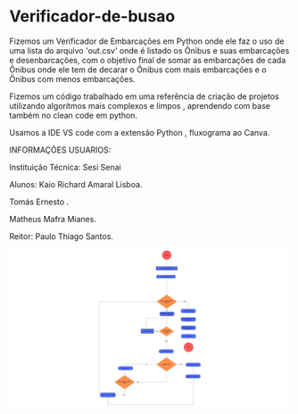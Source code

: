 # Verificador-de-busao
Fizemos um Verificador de Embarcações em Python onde ele faz o uso de uma lista do 
arquivo 'out.csv' onde é listado os Ônibus e suas embarcações e desenbarcações, com o
objetivo final de somar as embarcações de cada Ônibus onde ele tem de decarar o Ônibus com mais embarcações e o Ônibus com menos embarcações.

Fizemos um código trabalhado em uma referência de criação de projetos utilizando
algorítmos mais complexos e limpos , aprendendo com base também no clean code em python.

Usamos a IDE VS code com a extensão Python , fluxograma ao Canva.

INFORMAÇÕES USUARIOS:

Instituição Técnica: Sesi Senai

Alunos:
Kaio Richard Amaral Lisboa.

Tomás Ernesto .

Matheus Mafra Mianes.

Reitor: Paulo Thiago Santos.

![Fluxograma](https://github.com/Kaio-dev2/Verificador-de-busao/blob/main/FLUXOGRAMA%20RPG%20%20SENAI.jpg)
